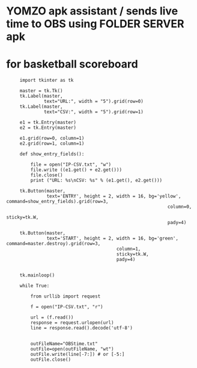 # YOMZO apk assistant / sends live time to OBS using FOLDER SERVER apk
# for basketball scoreboard

         import tkinter as tk

         master = tk.Tk()
         tk.Label(master, 
                  text="URL:", width = "5").grid(row=0)
         tk.Label(master, 
                  text="CSV:", width = "5").grid(row=1)

         e1 = tk.Entry(master)
         e2 = tk.Entry(master)

         e1.grid(row=0, column=1)
         e2.grid(row=1, column=1)

         def show_entry_fields():

             file = open("IP-CSV.txt", "w")
             file.write ((e1.get() + e2.get()))
             file.close()
             print ("URL: %s\nCSV: %s" % (e1.get(), e2.get()))

         tk.Button(master, 
                   text='ENTRY', height = 2, width = 16, bg='yellow', command=show_entry_fields).grid(row=3, 
                                                                column=0, 
                                                                sticky=tk.W, 
                                                                pady=4)

         tk.Button(master, 
                   text='START', height = 2, width = 16, bg='green', command=master.destroy).grid(row=3, 
                                             column=1, 
                                             sticky=tk.W, 
                                             pady=4)


         tk.mainloop()

         while True:

             from urllib import request

             f = open("IP-CSV.txt", "r")

             url = (f.read())
             response = request.urlopen(url)
             line = response.read().decode('utf-8')


             outFileName="OBStime.txt"
             outFile=open(outFileName, "wt")
             outFile.write(line[-7:]) # or [-5:]
             outFile.close()
